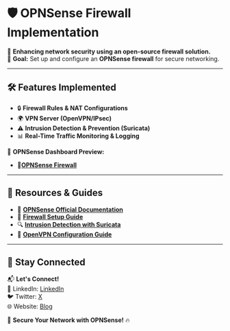 # 🛡️ OPNSense Firewall Implementation  

📌 **Enhancing network security using an open-source firewall solution.**  
🎯 **Goal:** Set up and configure an **OPNSense firewall** for secure networking.  

---

## 🛠️ Features Implemented  

- 🔒 **Firewall Rules & NAT Configurations**  
- 🌍 **VPN Server (OpenVPN/IPsec)**  
- ⚠️ **Intrusion Detection & Prevention (Suricata)**  
- 📊 **Real-Time Traffic Monitoring & Logging**  

📸 **OPNSense Dashboard Preview:**  
- 📜**[OPNSense Firewall](https://opnsense.org/about/features/feature_dashboard/?utm_source=chatgpt.com)**  

---

## 🔗 Resources & Guides  

- 📜 **[OPNSense Official Documentation](https://docs.opnsense.org/)**  
- 🎥 **[Firewall Setup Guide](https://www.youtube.com/watch?v=Gj0xKZbFQJ8)**  
- 🔍 **[Intrusion Detection with Suricata](https://docs.opnsense.org/manual/ips.html)**  
- 🚀 **[OpenVPN Configuration Guide](https://docs.opnsense.org/manual/how-tos/sslvpn_client.html)**  

---

## 📢 Stay Connected  

📬 **Let's Connect!**  
💼 LinkedIn: [LinkedIn](https://www.linkedin.com/in/sheldon-brown-cybersecurity/)  
🐦 Twitter: [X](https://twitter.com/)  
🌐 Website: [Blog](https://github.com/lorcoom7/Default)  

🚀 **Secure Your Network with OPNSense!** 🔥  
